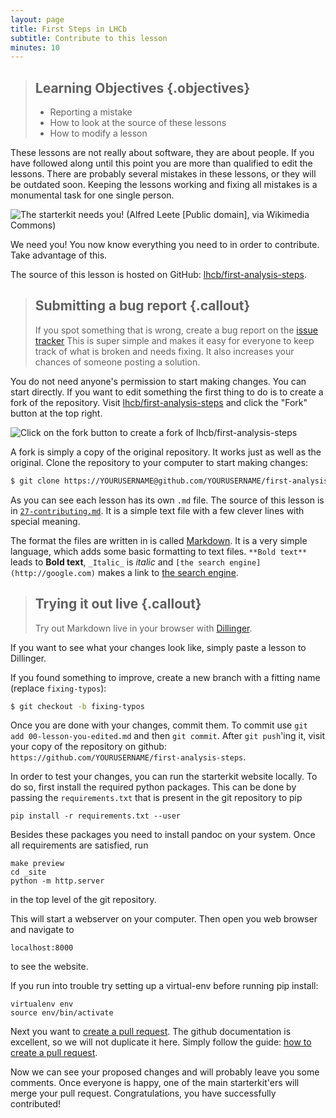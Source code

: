 ```yaml
---
layout: page
title: First Steps in LHCb
subtitle: Contribute to this lesson
minutes: 10
---
```

> ## Learning Objectives {.objectives}
>
> * Reporting a mistake
> * How to look at the source of these lessons
> * How to modify a lesson

These lessons are not really about software, they are about people. If
you have followed along until this point you are more than qualified
to edit the lessons. There are probably several mistakes in these
lessons, or they will be outdated soon. Keeping the lessons working and
fixing all mistakes is a monumental task for one single person.

![The starterkit needs you! (Alfred Leete [Public domain], via
 Wikimedia Commons)](img/Kitchener-leete.jpg)

We need you! You now know everything you need to in order to
contribute. Take advantage of this.

The source of this lesson is hosted on GitHub:
[lhcb/first-analysis-steps](https://github.com/lhcb/first-analysis-steps).

> ## Submitting a bug report {.callout}
>
> If you spot something that is wrong, create a bug report on the
> [issue tracker](https://github.com/lhcb/first-analysis-steps/issues)
> This is super simple and makes it easy for everyone to keep track of
> what is broken and needs fixing. It also increases your chances of
> someone posting a solution.

You do not need anyone's permission to start making changes. You can
start directly. If you want to edit something the first thing to do is
to create a fork of the repository. Visit
[lhcb/first-analysis-steps](https://github.com/lhcb/first-analysis-steps)
and click the "Fork" button at the top right.

![Click on the fork button to create a fork of `lhcb/first-analysis-steps`](img/fork-me.png)

A fork is simply a copy of the original repository. It works just as well
as the original. Clone the repository to your computer to start making changes:

```bash
$ git clone https://YOURUSERNAME@github.com/YOURUSERNAME/first-analysis-steps.git
```

As you can see each lesson has its own `.md` file. The source of this
lesson is in
[`27-contributing.md`](https://github.com/lhcb/first-analysis-steps/blob/master/27-contributing.md). It
is a simple text file with a few clever lines with special meaning.

The format the files are written in is called
[Markdown](http://daringfireball.net/projects/markdown/basics). It is
a very simple language, which adds some basic formatting to text
files. `**Bold text**` leads to **Bold text**, `_Italic_` is _italic_
and `[the search engine](http://google.com)` makes a link to [the
search engine](http://google.com).

> ## Trying it out live {.callout}
>
> Try out Markdown live in your browser with [Dillinger](http://dillinger.io/).

If you want to see what your changes look like, simply paste a lesson
to Dillinger.

If you found something to improve, create a new branch with a fitting
name (replace `fixing-typos`):

```bash
$ git checkout -b fixing-typos
```

Once you are done with your changes, commit them. To commit use `git
add 00-lesson-you-edited.md` and then `git commit`. After `git
push`'ing it, visit your copy of the repository on github:
`https://github.com/YOURUSERNAME/first-analysis-steps`.

In order to test your changes, you can run the starterkit website locally.
To do so, first install the required python packages.
This can be done by passing the `requirements.txt` that is present in the git repository to pip
```
pip install -r requirements.txt --user
```
Besides these packages you need to install pandoc on your system.
Once all requirements are satisfied, run
```
make preview
cd _site
python -m http.server
```
in the top level of the git repository.

This will start a webserver on your computer.
Then open you web browser and navigate to
```
localhost:8000
```
to see the website.


If you run into trouble try setting up a virtual-env before running pip install:
```
virtualenv env
source env/bin/activate
```

Next you want to [create a pull
request](https://help.github.com/articles/creating-a-pull-request/). The
github documentation is excellent, so we will not duplicate it here. Simply
follow the guide: [how to create a pull
request](https://help.github.com/articles/creating-a-pull-request/).

Now we can see your proposed changes and will probably leave you some
comments. Once everyone is happy, one of the main starterkit'ers will
merge your pull request. Congratulations, you have successfully
contributed!
